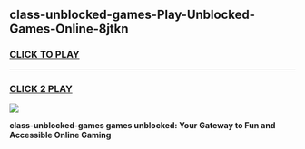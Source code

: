 
## class-unblocked-games-Play-Unblocked-Games-Online-8jtkn
<h3>
<a href="https://premium76.site?title=class-unblocked-games&ref=24A">CLICK TO PLAY</a></h3>
<hr>

<h3>
<a href="https://premium76.site?title=class-unblocked-games&ref=24A">CLICK 2 PLAY</a>
  
</h3>

<a href="https://premium76.site?title=class-unblocked-games&ref=24A"><img src="https://clearcache.store/games.png"></a>


**class-unblocked-games games unblocked: Your Gateway to Fun and Accessible Online Gaming**
